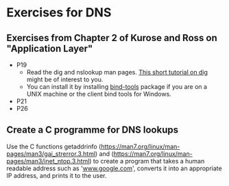 # Exercises for DNS

## Exercises from Chapter 2 of Kurose and Ross on "Application Layer"
* P19
  * Read the dig and nslookup man pages. [This short tutorial on dig](https://www.linode.com/docs/networking/dns/use-dig-to-perform-manual-dns-queries/) might be of interest to you.
  * You can install it by installing [bind-tools](http://www.isc.org/downloads/bind/) package if you are on a UNIX machine or the client bind tools for Windows. 
* P21
* P26

## Create a C programme for DNS lookups
Use the C functions getaddrinfo (https://man7.org/linux/man-pages/man3/gai_strerror.3.html) and (https://man7.org/linux/man-pages/man3/inet_ntop.3.html) to create a program that takes a human readable address such as 'www.google.com', converts it into an appropriate IP address, and prints it to the user.


